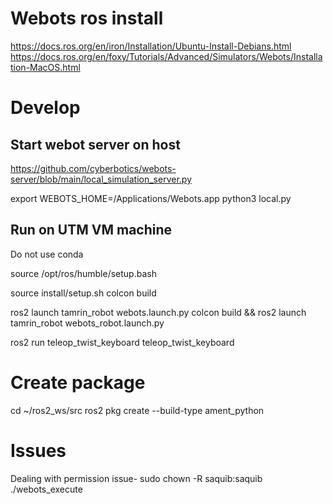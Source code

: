 # Webots ros install
https://docs.ros.org/en/iron/Installation/Ubuntu-Install-Debians.html
https://docs.ros.org/en/foxy/Tutorials/Advanced/Simulators/Webots/Installation-MacOS.html



# Develop

## Start webot server on host
https://github.com/cyberbotics/webots-server/blob/main/local_simulation_server.py

export WEBOTS_HOME=/Applications/Webots.app
python3 local.py

## Run on UTM VM machine
Do not use conda

source /opt/ros/humble/setup.bash

source install/setup.sh
colcon build 

ros2 launch tamrin_robot webots.launch.py
colcon build  && ros2 launch tamrin_robot webots_robot.launch.py

ros2 run teleop_twist_keyboard teleop_twist_keyboard


# Create package
cd ~/ros2_ws/src
ros2 pkg create --build-type ament_python <name>

# Issues
Dealing with permission issue-
sudo chown -R saquib:saquib ./webots_execute
